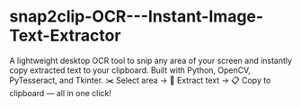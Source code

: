 # snap2clip-OCR---Instant-Image-Text-Extractor
A lightweight desktop OCR tool to snip any area of your screen and instantly copy extracted text to your clipboard. Built with Python, OpenCV, PyTesseract, and Tkinter. 
✂️ Select area → 🧠 Extract text → 📋 Copy to clipboard — all in one click!
